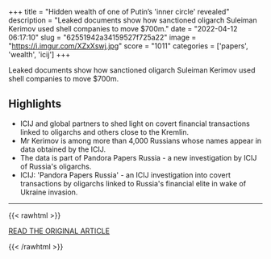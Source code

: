 +++
title = "Hidden wealth of one of Putin’s 'inner circle' revealed"
description = "Leaked documents show how sanctioned oligarch Suleiman Kerimov used shell companies to move $700m."
date = "2022-04-12 06:17:10"
slug = "62551942a34159527f725a22"
image = "https://i.imgur.com/XZxXswj.jpg"
score = "1011"
categories = ['papers', 'wealth', 'icij']
+++

Leaked documents show how sanctioned oligarch Suleiman Kerimov used shell companies to move $700m.

## Highlights

- ICIJ and global partners to shed light on covert financial transactions linked to oligarchs and others close to the Kremlin.
- Mr Kerimov is among more than 4,000 Russians whose names appear in data obtained by the ICIJ.
- The data is part of Pandora Papers Russia - a new investigation by ICIJ of Russia's oligarchs.
- ICIJ: 'Pandora Papers Russia' - an ICIJ investigation into covert transactions by oligarchs linked to Russia's financial elite in wake of Ukraine invasion.

---

{{< rawhtml >}}
  <p class="article-category">
    <a target="_blank" href="https://www.bbc.co.uk/news/world-europe-61028866">READ THE ORIGINAL ARTICLE</a>
  </p>
{{< /rawhtml >}}
